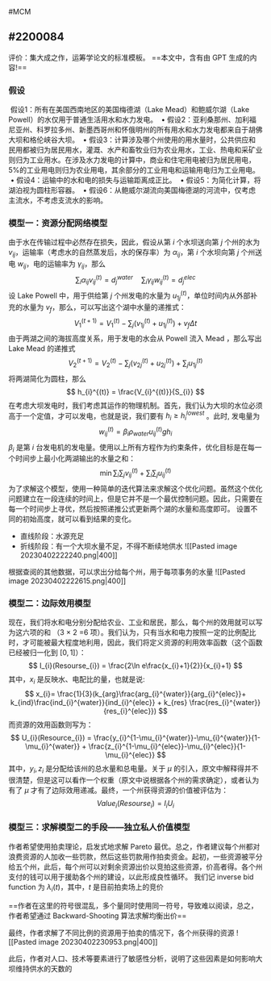 #MCM 

## #2200084 
评价：集大成之作，运筹学论文的标准模板。
==本文中，含有由 GPT 生成的内容!==

### 假设
 假设1：所有在美国西南地区的美国梅德湖（Lake Mead）和鲍威尔湖（Lake Powell）的水仅用于普通生活用水和水力发电。 
 • 假设2：亚利桑那州、加利福尼亚州、科罗拉多州、新墨西哥州和怀俄明州的所有用水和水力发电都来自于胡佛大坝和格伦峡谷大坝。 
 • 假设3：计算涉及哪个州使用的用水量时，公共供应和民用都被归为居民用水，灌溉、水产和畜牧业归为农业用水，工业、热电和采矿业则归为工业用水。在涉及水力发电的计算中，商业和住宅用电被归为居民用电，5%的工业用电则归为农业用电，其余部分的工业用电和运输用电归为工业用电。 
 • 假设4：运输中的水和电的损失与运输距离成正比。 
 • 假设5：为简化计算，将湖泊视为圆柱形容器。 
 • 假设6：从鲍威尔湖流向美国梅德湖的河流中，仅考虑主流水，不考虑支流水的影响。

### 模型一：资源分配网络模型
由于水在传输过程中必然存在损失，因此，假设从第 $i$ 个水坝送向第 $j$ 个州的水为 $v_{ij}$，运输率（考虑水的自然蒸发后，水的保存率）为 $\alpha_{ij}$，第 $i$ 个水坝向第 $j$ 个州送电 $w_{ij}$，电的运输率为 $\gamma_{ij}$，那么
$$
\sum_{i}\alpha_{ij}v_{ij}^{(t)} = d_{j}^{water} \quad \sum_{i}\gamma_{ij}w_{ij}^{(t)} = d_{j}^{elec}
$$
设 Lake Powell 中，用于供给第 $j$ 个州发电的水量为 $u_{1j}^{(t)}$，单位时间内从外部补充的水量为 $v_{f}$，那么，可以写出这个湖中水量的递推式：
$$
V_{1}^{(t+1)} = V_{1}^{(t)} - \sum_{j}(v_{1j}^{(t)}+u_{1j}^{(t)})+v_{f}\Delta t 
$$
由于两湖之间的海拔高度关系，用于发电的水会从 Powell 流入 Mead ，那么写出 Lake Mead 的递推式
$$
V_{2}^{(t+1)} = V_{2}^{(t)} - \sum_{j}(v_{2j}^{(t)}+u_{2j}^{(t)})+\sum_{j}u_{1j}^{(t)}
$$
将两湖简化为圆柱，那么
$$
h_{i}^{(t)} = \frac{V_{i}^{(t)}}{S_{i}}
$$
在考虑大坝发电时，我们考虑其运作的物理机制。首先，我们认为大坝的水位必须高于一个定值，才可以发电，也就是说，我们要有 $h_{i} \ge h_{i}^{lowest}$ 。此时, 发电量为
$$
w_{ij}^{(t)} = \beta_{i}\rho_{water}u_{ij}^{(t)}gh_{i} 
$$
$\beta_{i}$ 是第 $i$ 台发电机的发电量。使用以上所有方程作为约束条件，优化目标是在每一个时间步上最小化两湖输出的水量之和：
$$
\min \sum_{i}\sum_{j}v_{ij}^{(t)}+\sum_{i}\sum_{j}u_{ij}^{(t)}
$$
为了求解这个模型，使用一种简单的迭代算法来求解这个优化问题。虽然这个优化问题建立在一段连续的时间上，但是它并不是一个最优控制问题。因此，只需要在每一个时间步上寻优，然后按照递推公式更新两个湖的水量和高度即可。
设置不同的初始高度，就可以看到结果的变化。
- 直线阶段：水源充足
- 折线阶段：有一个大坝水量不足，不得不断续地供水
![[Pasted image 20230402222240.png|400]]

根据查阅的其他数据，可以求出分给每个州，用于每项事务的水量
![[Pasted image 20230402222615.png|400]]

### 模型二：边际效用模型
现在，我们将水和电分别分配给农业、工业和居民，那么，每个州的效用就可以写为这六项的和 （3 $\times$ 2 =6 项）。我们认为，只有当水和电力按照一定的比例配比时，才可能被最大程度地利用，因此，我们将定义资源的利用效率函数（这个函数已经被归一化到 $[0,1]$）：
$$
I_{i}(Resourse_{i}) = \frac{2\ln e\frac{x_{i}+1}{2}}{x_{i}+1}
$$
其中，$x_i$ 是反映水、电配比的量，也就是说:
$$
x_{i}= \frac{1}{3}(k_{arg}\frac{arg_{i}^{water}}{arg_{i}^{elec}}+ k_{ind}\frac{ind_{i}^{water}}{ind_{i}^{elec}} + k_{res} \frac{res_{i}^{water}}{res_{i}^{elec}})
$$
而资源的效用函数则写为：
$$
U_{i}(Resource_{i}) = \frac{y_{i}^{1-\mu_{i}^{water}}-\mu_{i}^{water}}{1-\mu_{i}^{water}} + \frac{z_{i}^{1-\mu_{i}^{elec}}-\mu_{i}^{elec}}{1-\mu_{i}^{elec}} 
$$
其中，$y_{i},z_{i}$ 是分配给该州的总水量和总电量。关于 $\mu$ 的引入，原文中解释得并不很清楚，但是这可以看作一个权重（原文中说根据各个州的需求确定），或者认为有了 $\mu$ 才有了边际效用递减。最终，一个州获得资源的价值被评估为：
$$
Value_{i}(Resourse_{i}) = I_{i}U_{i}
$$

### 模型三：求解模型二的手段——独立私人价值模型
作者希望使用拍卖理论，启发式地求解 Pareto 最优。总之，作者建议每个州都对浪费资源的人加收一些罚款，然后这些罚款用作拍卖资金。起初，一些资源被平分给五个州，此后，每个州可以对剩余资源出价以竞拍这些资源，价高者得。各个州支付的钱可以用于援助各个州的建设，以此形成良性循环。
我们记 inverse bid function 为 $\lambda_{i}(t)$，其中，$t$ 是目前拍卖场上的竞价

==作者在这里的符号很混乱，多个量同时使用同一符号，导致难以阅读，总之，作者希望通过 Backward-Shooting 算法求解均衡出价==

最终，作者求解了不同比例的资源用于拍卖的情况下，各个州获得的资源
![[Pasted image 20230402230953.png|400]]

此后，作者对人口、技术等要素进行了敏感性分析，说明了这些因素是如何影响大坝维持供水的天数的